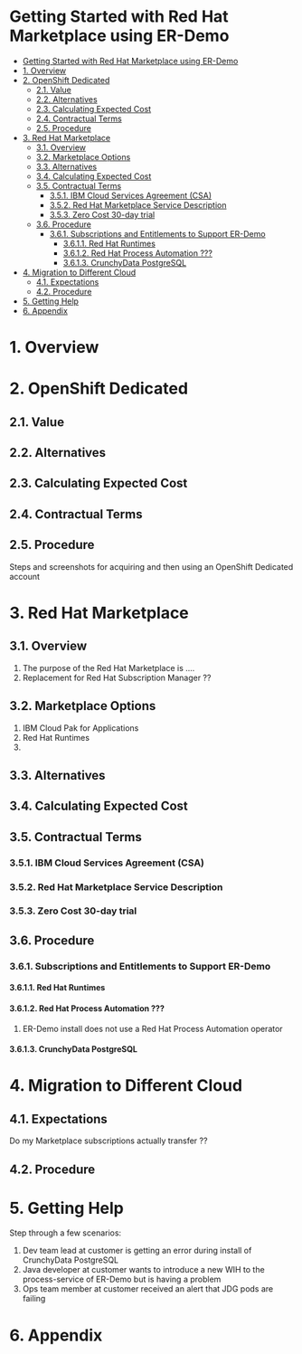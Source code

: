 Getting Started with Red Hat Marketplace using ER-Demo
======================================================


- [Getting Started with Red Hat Marketplace using ER-Demo](#getting-started-with-red-hat-marketplace-using-er-demo)
- [1. Overview](#1-overview)
- [2. OpenShift Dedicated](#2-openshift-dedicated)
  - [2.1. Value](#21-value)
  - [2.2. Alternatives](#22-alternatives)
  - [2.3. Calculating Expected Cost](#23-calculating-expected-cost)
  - [2.4. Contractual Terms](#24-contractual-terms)
  - [2.5. Procedure](#25-procedure)
- [3. Red Hat Marketplace](#3-red-hat-marketplace)
  - [3.1. Overview](#31-overview)
  - [3.2. Marketplace Options](#32-marketplace-options)
  - [3.3. Alternatives](#33-alternatives)
  - [3.4. Calculating Expected Cost](#34-calculating-expected-cost)
  - [3.5. Contractual Terms](#35-contractual-terms)
    - [3.5.1. IBM Cloud Services Agreement (CSA)](#351-ibm-cloud-services-agreement-csa)
    - [3.5.2. Red Hat Marketplace Service Description](#352-red-hat-marketplace-service-description)
    - [3.5.3. Zero Cost 30-day trial](#353-zero-cost-30-day-trial)
  - [3.6. Procedure](#36-procedure)
    - [3.6.1. Subscriptions and Entitlements to Support ER-Demo](#361-subscriptions-and-entitlements-to-support-er-demo)
      - [3.6.1.1. Red Hat Runtimes](#3611-red-hat-runtimes)
      - [3.6.1.2. Red Hat Process Automation ???](#3612-red-hat-process-automation)
      - [3.6.1.3. CrunchyData PostgreSQL](#3613-crunchydata-postgresql)
- [4. Migration to Different Cloud](#4-migration-to-different-cloud)
  - [4.1. Expectations](#41-expectations)
  - [4.2. Procedure](#42-procedure)
- [5. Getting Help](#5-getting-help)
- [6. Appendix](#6-appendix)

# 1. Overview

# 2. OpenShift Dedicated
## 2.1. Value
## 2.2. Alternatives
## 2.3. Calculating Expected Cost
## 2.4. Contractual Terms
## 2.5. Procedure

Steps and screenshots for acquiring and then using an OpenShift Dedicated account

# 3. Red Hat Marketplace
## 3.1. Overview
1. The purpose of the Red Hat Marketplace is ....
2. Replacement for Red Hat Subscription Manager ??
   
## 3.2. Marketplace Options
1. IBM Cloud Pak for Applications
2. Red Hat Runtimes
3. 
## 3.3. Alternatives
## 3.4. Calculating Expected Cost
## 3.5. Contractual Terms
### 3.5.1. IBM Cloud Services Agreement (CSA)
### 3.5.2. Red Hat Marketplace Service Description
### 3.5.3. Zero Cost 30-day trial
## 3.6. Procedure
### 3.6.1. Subscriptions and Entitlements to Support ER-Demo
#### 3.6.1.1. Red Hat Runtimes
#### 3.6.1.2. Red Hat Process Automation ???
1. ER-Demo install does not use a Red Hat Process Automation operator
#### 3.6.1.3. CrunchyData PostgreSQL

# 4. Migration to Different Cloud
## 4.1. Expectations
Do my Marketplace subscriptions actually transfer ??

## 4.2. Procedure

# 5. Getting Help
Step through a few scenarios:

1. Dev team lead at customer is getting an error during install of CrunchyData PostgreSQL
2. Java developer at customer wants to introduce a new WIH to the process-service of ER-Demo but is having a problem
3. Ops team member at customer received an alert that JDG pods are failing


# 6. Appendix



